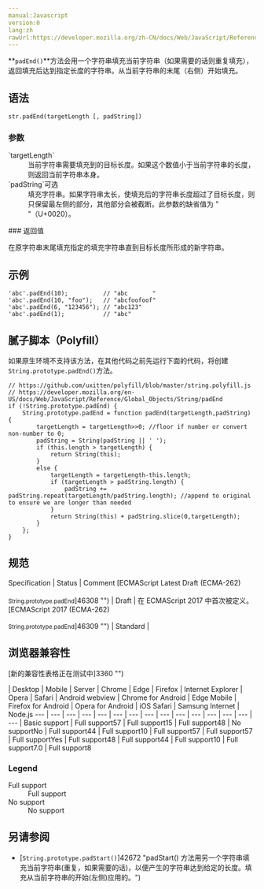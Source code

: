 ```yaml
---
manual:Javascript
version:0
lang:zh
rawUrl:https://developer.mozilla.org/zh-CN/docs/Web/JavaScript/Reference/Global_Objects/String/padEnd
---
```






**`padEnd()`**方法会用一个字符串填充当前字符串（如果需要的话则重复填充），返回填充后达到指定长度的字符串。从当前字符串的末尾（右侧）开始填充。


## 语法<a name="语法"></a>

```
str.padEnd(targetLength [, padString])
```

### 参数<a name="参数"></a>
<dl><dt id=''>`targetLength`</dt><dd>当前字符串需要填充到的目标长度。如果这个数值小于当前字符串的长度，则返回当前字符串本身。</dd><dt id=''>`padString`可选</dt><dd>填充字符串。如果字符串太长，使填充后的字符串长度超过了目标长度，则只保留最左侧的部分，其他部分会被截断。此参数的缺省值为 &quot; &quot;（U+0020）。</dd></dl>
### 返回值<a name="返回值"></a>


在原字符串末尾填充指定的填充字符串直到目标长度所形成的新字符串。


## 示例<a name="示例"></a>

```
'abc'.padEnd(10);          // "abc       "
'abc'.padEnd(10, "foo");   // "abcfoofoof"
'abc'.padEnd(6, "123456"); // "abc123"
'abc'.padEnd(1);           // "abc"
```

## 腻子脚本（Polyfill）<a name="腻子脚本（Polyfill）"></a>


如果原生环境不支持该方法，在其他代码之前先运行下面的代码，将创建`String.prototype.padEnd()`方法。


```
// https://github.com/uxitten/polyfill/blob/master/string.polyfill.js
// https://developer.mozilla.org/en-US/docs/Web/JavaScript/Reference/Global_Objects/String/padEnd
if (!String.prototype.padEnd) {
    String.prototype.padEnd = function padEnd(targetLength,padString) {
        targetLength = targetLength>>0; //floor if number or convert non-number to 0;
        padString = String(padString || ' ');
        if (this.length > targetLength) {
            return String(this);
        }
        else {
            targetLength = targetLength-this.length;
            if (targetLength > padString.length) {
                padString += padString.repeat(targetLength/padString.length); //append to original to ensure we are longer than needed
            }
            return String(this) + padString.slice(0,targetLength);
        }
    };
}
```

## 规范<a name="规范"></a>

Specification | Status | Comment 
[ECMAScript Latest Draft (ECMA-262)<br></br><small>String.prototype.padEnd</small>]46308 "") | Draft | 在 ECMAScript 2017 中首次被定义。 
[ECMAScript 2017 (ECMA-262)<br></br><small>String.prototype.padEnd</small>]46309 "") | Standard |  


## 浏览器兼容性<a name="浏览器兼容性"></a>
[新的兼容性表格正在测试中<i></i>]3360 "")

 | <abbr>Desktop<i></i></abbr> | <abbr>Mobile<i></i></abbr> | <abbr>Server<i></i></abbr> 
 | <abbr>Chrome<i></i></abbr> | <abbr>Edge<i></i></abbr> | <abbr>Firefox<i></i></abbr> | <abbr>Internet Explorer<i></i></abbr> | <abbr>Opera<i></i></abbr> | <abbr>Safari<i></i></abbr> | <abbr>Android webview<i></i></abbr> | <abbr>Chrome for Android<i></i></abbr> | <abbr>Edge Mobile<i></i></abbr> | <abbr>Firefox for Android<i></i></abbr> | <abbr>Opera for Android<i></i></abbr> | <abbr>iOS Safari<i></i></abbr> | <abbr>Samsung Internet<i></i></abbr> | <abbr>Node.js<i></i></abbr> 
 ---  |  ---  |  ---  |  ---  |  ---  |  ---  |  ---  |  ---  |  ---  |  ---  |  ---  |  ---  |  ---  |  ---  |  ---  | 
Basic support | <abbr>Full support</abbr>57 | <abbr>Full support</abbr>15 | <abbr>Full support</abbr>48 | <abbr>No support</abbr>No | <abbr>Full support</abbr>44 | <abbr>Full support</abbr>10 | <abbr>Full support</abbr>57 | <abbr>Full support</abbr>57 | <abbr>Full support</abbr>Yes | <abbr>Full support</abbr>48 | <abbr>Full support</abbr>44 | <abbr>Full support</abbr>10 | <abbr>Full support</abbr>7.0 | <abbr>Full support</abbr>8 


### Legend<a name="Legend"></a>
<dl><dt id=''><abbr>Full support</abbr></dt><dd>Full support</dd><dt id=''><abbr>No support</abbr></dt><dd>No support</dd></dl>

## 另请参阅<a name="另请参阅"></a>

* [`String.prototype.padStart()`]42672 "padStart() 方法用另一个字符串填充当前字符串(重复，如果需要的话)，以便产生的字符串达到给定的长度。填充从当前字符串的开始(左侧)应用的。")




